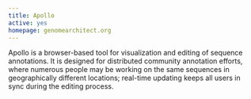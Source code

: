 ```yaml
---
title: Apollo
active: yes
homepage: genomearchitect.org
---
```


Apollo is a browser-based tool for visualization and editing of sequence annotations. It is designed for distributed community annotation efforts, where numerous people may be working on the same sequences in geographically different locations; real-time updating keeps all users in sync during the editing process.

